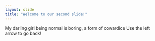 ```yaml
---
layout: slide
title: "Welcome to our second slide!"
---
```

My darling girl being normal is boring, a form of cowardice
Use the left arrow to go back!
